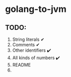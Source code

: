 # golang-to-jvm

## TODO:
1. String literals ✔
2. Comments ✔
3. Other identifiers ✔️
4. All kinds of numbers ✔️
5. README
6.
